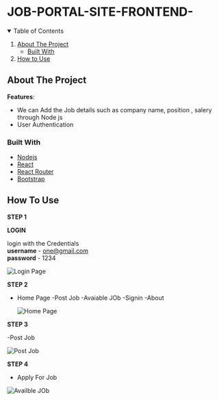 # JOB-PORTAL-SITE-FRONTEND-

<!-- TABLE OF CONTENTS -->
<details open="open">
  <summary>Table of Contents</summary>
  <ol>
    <li>
      <a href="#about-the-project">About The Project</a>
      <ul>
        <li><a href="#built-with">Built With</a></li>
      </ul>
    </li>
    <li><a href="#usage">How to Use</a></li>
  </ol>
</details>


## About The Project

**Features**:

- We can Add the Job details such as company name, position , salery through Node js 
- User Authentication


### Built With


- [Nodejs](https://www.Nodejsproject.com)
- [React](https://reactjs.org/)
- [React Router](https://reactrouter.com/)
- [Bootstrap](https://getbootstrap.com)


<!-- USAGE EXAMPLES -->

## How To Use

**STEP 1**

**LOGIN**  

login with the Credentials <br>
**username** - one@gmail.com<br>
**password** - 1234



![Login Page ](https://user-images.githubusercontent.com/92374663/177484893-09dc69ca-b443-4eba-9add-f1466e4085c9.png)


**STEP 2**

- Home Page
   -Post Job 
   -Avaiable JOb
   -Signin
   -About
   
   ![Home Page ](https://user-images.githubusercontent.com/92374663/177484896-5bbc5a74-58ad-4fb5-b1e8-99dbb4618eba.png)
 
 **STEP 3**
 
 -Post Job
 
 ![Post Job ](https://user-images.githubusercontent.com/92374663/177484887-03814b95-cdf1-4be6-9fbe-f623b8322c99.png)
 
 
  **STEP 4**
 - Apply For Job
 
 ![Availble JOb](https://user-images.githubusercontent.com/92374663/177485780-e8532a75-935d-490b-bbac-34d4205fdd1d.png)
 




